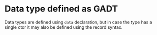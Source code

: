 # Data type defined as GADT

Data types are defined using `data` declaration, but in case the type has a single ctor it may also be defined using the record syntax.

